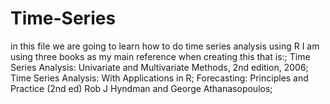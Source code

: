 # Time-Series
in this file we are going to learn how to do time series analysis using R
I am using three books as my main reference when creating this that is:;
Time Series Analysis: Univariate and Multivariate Methods, 2nd edition, 2006;
Time Series Analysis: With Applications in R;
Forecasting: Principles and Practice (2nd ed) Rob J Hyndman and George Athanasopoulos;
